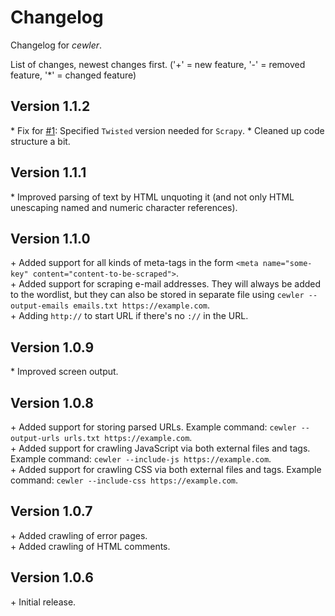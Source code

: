 # Changelog
Changelog for _cewler_.

List of changes, newest changes first.
('+' = new feature, '-' = removed feature, '*' = changed feature)

## Version 1.1.2
 \* Fix for [#1](https://github.com/roys/cewler/issues/1): Specified `Twisted` version needed for `Scrapy`.
 \* Cleaned up code structure a bit.
## Version 1.1.1
 \* Improved parsing of text by HTML unquoting it (and not only HTML unescaping named and numeric character references).
## Version 1.1.0
 \+ Added support for all kinds of meta-tags in the form `<meta name="some-key" content="content-to-be-scraped">`.  
 \+ Added support for scraping e-mail addresses. They will always be added to the wordlist, but they can also be stored in separate file using `cewler --output-emails emails.txt https://example.com`.  
 \+ Adding `http://` to start URL if there's no `://` in the URL.  
## Version 1.0.9
 \* Improved screen output.  
## Version 1.0.8
 \+ Added support for storing parsed URLs. Example command: `cewler --output-urls urls.txt https://example.com`.  
 \+ Added support for crawling JavaScript via both external files and tags. Example command: `cewler --include-js https://example.com`.  
 \+ Added support for crawling CSS via both external files and tags. Example command: `cewler --include-css https://example.com`.  
## Version 1.0.7
 \+ Added crawling of error pages.  
 \+ Added crawling of HTML comments.  
## Version 1.0.6
 \+ Initial release.  
